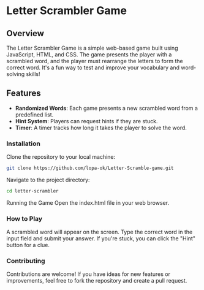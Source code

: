 # Letter Scrambler Game

## Overview
The Letter Scrambler Game is a simple web-based game built using JavaScript, HTML, and CSS. The game presents the player with a scrambled word, and the player must rearrange the letters to form the correct word. It's a fun way to test and improve your vocabulary and word-solving skills!

## Features
- **Randomized Words**: Each game presents a new scrambled word from a predefined list.
- **Hint System**: Players can request hints if they are stuck.
- **Timer**: A timer tracks how long it takes the player to solve the word.


### Installation
Clone the repository to your local machine:
```bash
git clone https://github.com/lopa-ok/Letter-Scramble-game.git
```
Navigate to the project directory:
```bash
cd letter-scrambler
```
Running the Game
Open the index.html file in your web browser.

### How to Play
A scrambled word will appear on the screen.
Type the correct word in the input field and submit your answer.
If you're stuck, you can click the "Hint" button for a clue.


### Contributing
Contributions are welcome! If you have ideas for new features or improvements, feel free to fork the repository and create a pull request.
